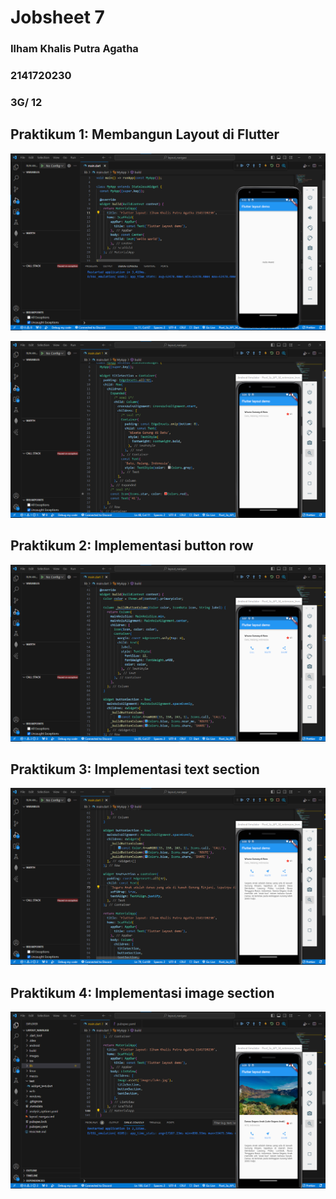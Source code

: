 # Jobsheet 7

### Ilham Khalis Putra Agatha
### 2141720230
### 3G/ 12

## Praktikum 1: Membangun Layout di Flutter

![](images/1.png)

![](images/2.png)

## Praktikum 2: Implementasi button row

![](images/3.png)

## Praktikum 3: Implementasi text section

![](images/4.png)

## Praktikum 4: Implementasi image section

![](images/5.png)